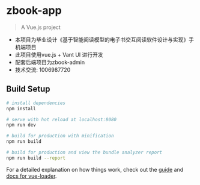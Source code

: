 # zbook-app

> A Vue.js project
- 本项目为毕业设计《基于智能阅读模型的电子书交互阅读软件设计与实现》手机端项目
- 此项目使用vue.js + Vant UI 进行开发
- 配套后端项目为zbook-admin
- 技术交流: 1006987720

## Build Setup

``` bash
# install dependencies
npm install

# serve with hot reload at localhost:8080
npm run dev

# build for production with minification
npm run build

# build for production and view the bundle analyzer report
npm run build --report
```

For a detailed explanation on how things work, check out the [guide](http://vuejs-templates.github.io/webpack/) and [docs for vue-loader](http://vuejs.github.io/vue-loader).
